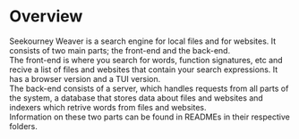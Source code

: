 # Overview

Seekourney Weaver is a search engine for local files and for websites. 
It consists of two main parts; the front-end and the back-end.   
The front-end is where you search for words, function signatures, etc 
and recive a list of files and websites that contain your search expressions. 
It has a browser version and a TUI version.   
The back-end consists of a server, 
which handles requests from all parts of the system, 
a database that stores data about files and websites 
and indexers which retrive words from files and websites.   
Information on these two parts can be found in READMEs 
in their respective folders.
